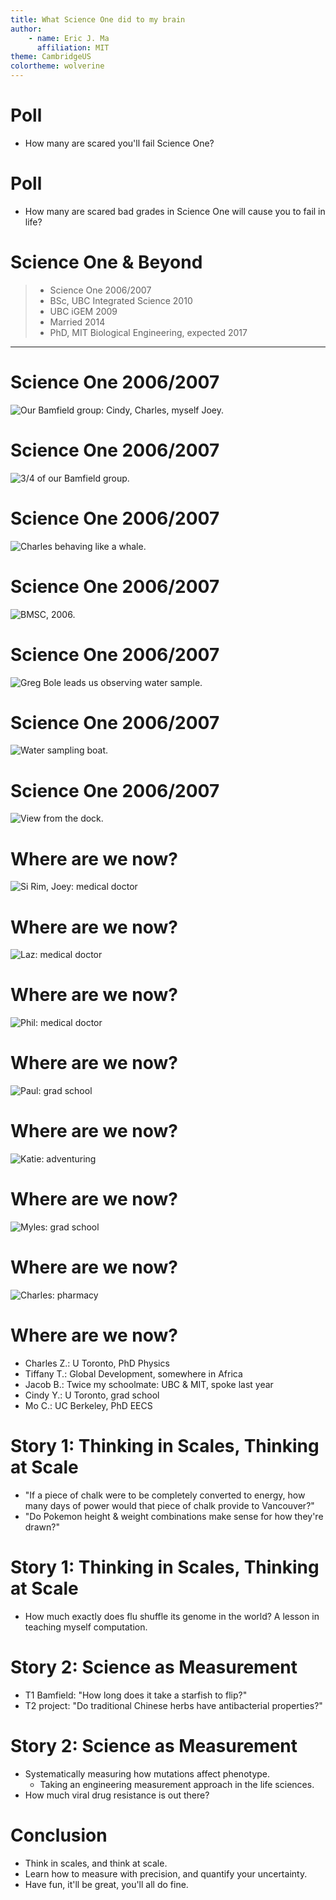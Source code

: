 ```yaml
---
title: What Science One did to my brain
author:
    - name: Eric J. Ma
      affiliation: MIT
theme: CambridgeUS
colortheme: wolverine
---
```


# Poll

- How many are scared you'll fail Science One?

# Poll

- How many are scared bad grades in Science One will cause you to fail in life?

# Science One & Beyond

> - Science One 2006/2007
> - BSc, UBC Integrated Science 2010
> - UBC iGEM 2009
> - Married 2014
> - PhD, MIT Biological Engineering, expected 2017

---

# Science One 2006/2007

![Our Bamfield group: Cindy, Charles, myself Joey.](./images/bamfield-group.jpg)

# Science One 2006/2007

![3/4 of our Bamfield group.](./images/bamfield-group-part.jpg)

# Science One 2006/2007

![Charles behaving like a whale.](./images/charles-whale.jpg)

# Science One 2006/2007

![BMSC, 2006.](./images/bamfield.jpg)

# Science One 2006/2007

![Greg Bole leads us observing water sample.](./images/greg-bole.jpg)

# Science One 2006/2007

![Water sampling boat.](./images/boat.jpg)

# Science One 2006/2007

![View from the dock.](./images/view.jpg)

# Where are we now?

![Si Rim, Joey: medical doctor](./images/sirim-joey.jpg)

# Where are we now?

![Laz: medical doctor](./images/laz.jpg)

# Where are we now?

![Phil: medical doctor](./images/phil-edge.jpg)

# Where are we now?

![Paul: grad school](./images/paul.jpg)

# Where are we now?

![Katie: adventuring](./images/katie.jpg)

# Where are we now?

![Myles: grad school](./images/myles.jpg)

# Where are we now?

![Charles: pharmacy](./images/charles.jpg)

# Where are we now?

- Charles Z.: U Toronto, PhD Physics
- Tiffany T.: Global Development, somewhere in Africa
- Jacob B.: Twice my schoolmate: UBC & MIT, spoke last year
- Cindy Y.: U Toronto, grad school
- Mo C.: UC Berkeley, PhD EECS

# Story 1: Thinking in Scales, Thinking at Scale

- "If a piece of chalk were to be completely converted to energy, how many days of power would that piece of chalk provide to Vancouver?"
- "Do Pokemon height & weight combinations make sense for how they're drawn?"

# Story 1: Thinking in Scales, Thinking at Scale

- How much exactly does flu shuffle its genome in the world? A lesson in teaching myself computation.

# Story 2: Science as Measurement

- T1 Bamfield: "How long does it take a starfish to flip?"
- T2 project: "Do traditional Chinese herbs have antibacterial properties?"

# Story 2: Science as Measurement

- Systematically measuring how mutations affect phenotype.
  - Taking an engineering measurement approach in the life sciences.
- How much viral drug resistance is out there?

# Conclusion

- Think in scales, and think at scale.
- Learn how to measure with precision, and quantify your uncertainty.
- Have fun, it'll be great, you'll all do fine.
